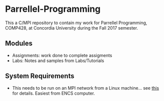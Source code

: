 # Parrellel-Programming
This a C/MPI repository to contain my work for Parrellel Programming, COMP428, at Concordia University during the Fall 2017 semester.

## Modules
- Assignments: work done to complete assigments
- Labs: Notes and samples from Labs/Tutorials

## System Requirements
- This needs to be run on an MPI network from a Linux machine... see [this](https://github.com/prince-chrismc/Parrellel-Programming/blob/master/Labs/intro.md) for details. Easiest from ENCS computer.
